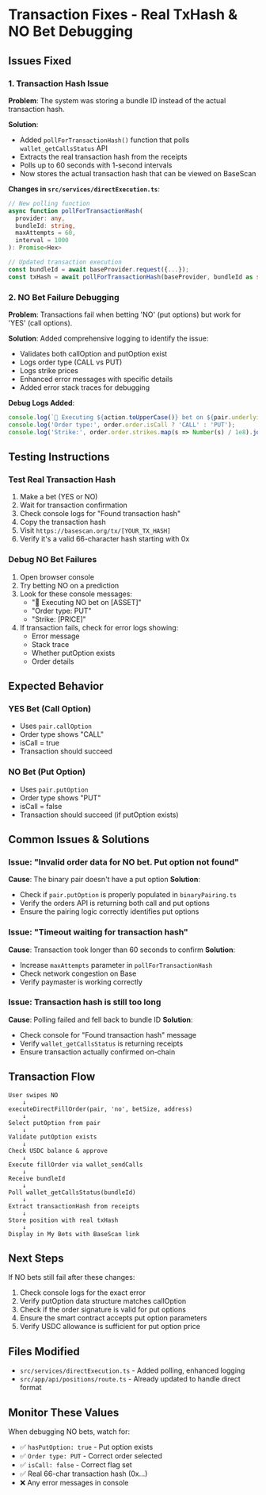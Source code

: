 # Transaction Fixes - Real TxHash & NO Bet Debugging

## Issues Fixed

### 1. Transaction Hash Issue
**Problem**: The system was storing a bundle ID instead of the actual transaction hash.

**Solution**:
- Added `pollForTransactionHash()` function that polls `wallet_getCallsStatus` API
- Extracts the real transaction hash from the receipts
- Polls up to 60 seconds with 1-second intervals
- Now stores the actual transaction hash that can be viewed on BaseScan

**Changes in `src/services/directExecution.ts`**:
```typescript
// New polling function
async function pollForTransactionHash(
  provider: any,
  bundleId: string,
  maxAttempts = 60,
  interval = 1000
): Promise<Hex>

// Updated transaction execution
const bundleId = await baseProvider.request({...});
const txHash = await pollForTransactionHash(baseProvider, bundleId as string);
```

### 2. NO Bet Failure Debugging
**Problem**: Transactions fail when betting 'NO' (put options) but work for 'YES' (call options).

**Solution**: Added comprehensive logging to identify the issue:
- Validates both callOption and putOption exist
- Logs order type (CALL vs PUT)
- Logs strike prices
- Enhanced error messages with specific details
- Added error stack traces for debugging

**Debug Logs Added**:
```typescript
console.log(`🎯 Executing ${action.toUpperCase()} bet on ${pair.underlying}`);
console.log('Order type:', order.order.isCall ? 'CALL' : 'PUT');
console.log('Strike:', order.order.strikes.map(s => Number(s) / 1e8).join(', '));
```

## Testing Instructions

### Test Real Transaction Hash
1. Make a bet (YES or NO)
2. Wait for transaction confirmation
3. Check console logs for "Found transaction hash"
4. Copy the transaction hash
5. Visit `https://basescan.org/tx/[YOUR_TX_HASH]`
6. Verify it's a valid 66-character hash starting with 0x

### Debug NO Bet Failures
1. Open browser console
2. Try betting NO on a prediction
3. Look for these console messages:
   - "🎯 Executing NO bet on [ASSET]"
   - "Order type: PUT"
   - "Strike: [PRICE]"
4. If transaction fails, check for error logs showing:
   - Error message
   - Stack trace
   - Whether putOption exists
   - Order details

## Expected Behavior

### YES Bet (Call Option)
- Uses `pair.callOption`
- Order type shows "CALL"
- isCall = true
- Transaction should succeed

### NO Bet (Put Option)
- Uses `pair.putOption`
- Order type shows "PUT"
- isCall = false
- Transaction should succeed (if putOption exists)

## Common Issues & Solutions

### Issue: "Invalid order data for NO bet. Put option not found"
**Cause**: The binary pair doesn't have a put option
**Solution**:
- Check if `pair.putOption` is properly populated in `binaryPairing.ts`
- Verify the orders API is returning both call and put options
- Ensure the pairing logic correctly identifies put options

### Issue: "Timeout waiting for transaction hash"
**Cause**: Transaction took longer than 60 seconds to confirm
**Solution**:
- Increase `maxAttempts` parameter in `pollForTransactionHash`
- Check network congestion on Base
- Verify paymaster is working correctly

### Issue: Transaction hash is still too long
**Cause**: Polling failed and fell back to bundle ID
**Solution**:
- Check console for "Found transaction hash" message
- Verify `wallet_getCallsStatus` is returning receipts
- Ensure transaction actually confirmed on-chain

## Transaction Flow

```
User swipes NO
    ↓
executeDirectFillOrder(pair, 'no', betSize, address)
    ↓
Select putOption from pair
    ↓
Validate putOption exists
    ↓
Check USDC balance & approve
    ↓
Execute fillOrder via wallet_sendCalls
    ↓
Receive bundleId
    ↓
Poll wallet_getCallsStatus(bundleId)
    ↓
Extract transactionHash from receipts
    ↓
Store position with real txHash
    ↓
Display in My Bets with BaseScan link
```

## Next Steps

If NO bets still fail after these changes:
1. Check console logs for the exact error
2. Verify putOption data structure matches callOption
3. Check if the order signature is valid for put options
4. Ensure the smart contract accepts put option parameters
5. Verify USDC allowance is sufficient for put option price

## Files Modified

- `src/services/directExecution.ts` - Added polling, enhanced logging
- `src/app/api/positions/route.ts` - Already updated to handle direct format

## Monitor These Values

When debugging NO bets, watch for:
- ✅ `hasPutOption: true` - Put option exists
- ✅ `Order type: PUT` - Correct order selected
- ✅ `isCall: false` - Correct flag set
- ✅ Real 66-char transaction hash (0x...)
- ❌ Any error messages in console
